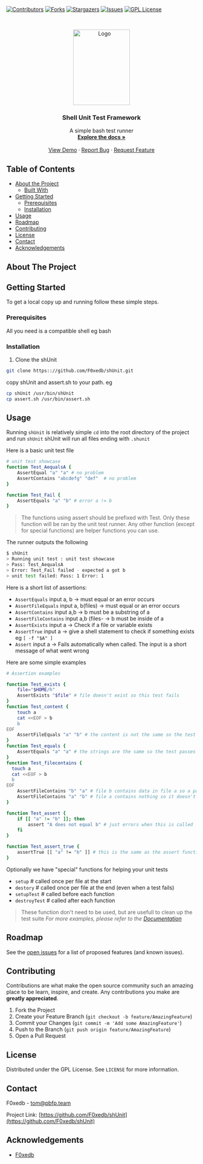 
[![Contributors][contributors-shield]][contributors-url]
[![Forks][forks-shield]][forks-url]
[![Stargazers][stars-shield]][stars-url]
[![Issues][issues-shield]][issues-url]
[![GPL License][license-shield]][license-url]



<!-- PROJECT LOGO -->
<br />
<p align="center">
  <a href="https://github.com/F0xedb/shUnit">
    <img src="https://tos.pbfp.xyz/images/logo.svg" alt="Logo" width="150" height="200">
  </a>

  <h3 align="center">Shell Unit Test Framework</h3>

  <p align="center">
    A simple bash test runner
    <br />
    <a href="https://github.com/F0xedb/shUnit"><strong>Explore the docs »</strong></a>
    <br />
    <br />
    <a href="https://github.com/F0xedb/shUnit">View Demo</a>
    ·
    <a href="https://github.com/F0xedb/shUnit/issues">Report Bug</a>
    ·
    <a href="https://github.com/F0xedb/shUnit/issues">Request Feature</a>
  </p>
</p>



<!-- TABLE OF CONTENTS -->
## Table of Contents

* [About the Project](#about-the-project)
  * [Built With](#built-with)
* [Getting Started](#getting-started)
  * [Prerequisites](#prerequisites)
  * [Installation](#installation)
* [Usage](#usage)
* [Roadmap](#roadmap)
* [Contributing](#contributing)
* [License](#license)
* [Contact](#contact)
* [Acknowledgements](#acknowledgements)



<!-- ABOUT THE PROJECT -->
## About The Project


<!-- GETTING STARTED -->
## Getting Started

To get a local copy up and running follow these simple steps.

### Prerequisites

All you need is a compatible shell eg bash

### Installation
 
1. Clone the shUnit
```sh
git clone https:://github.com/F0xedb/shUnit.git
```

copy shUnit and assert.sh to your path.
eg

```bash
cp shUnit /usr/bin/shUnit
cp assert.sh /usr/bin/assert.sh
```


<!-- USAGE EXAMPLES -->
## Usage

Running `shUnit` is relatively simple `cd` into the root directory of the project and run `shUnit`
shUnit will run all files ending with `.shunit`

Here is a basic unit test file
```bash
# unit test showcase
function Test_AequalsA {
    AssertEqual "a" "a" # no problem
    AssertContains "abcdefg" "def"  # no problem
}

function Test_Fail {
    AssertEquals "a" "b" # error a != b
}
```

> The functions using assert should be prefixed with Test. Only these function will be ran by the unit test runner. Any other function (except for special functions) are helper functions you can use.

The runner outputs the following

```bash
$ shUnit
> Running unit test : unit test showcase
> Pass: Test_AequalsA
> Error: Test_Fail failed - expected a got b
> unit test failed: Pass: 1 Error: 1
```

Here is a short list of assertions:
* `AssertEquals` input a, b -> must equal or an error occurs
* `AssertFileEquals` input a, b(files) -> must equal or an error occurs
* `AssertContains` input a,b -> b must be a substring of a
* `AssertFileContains` input a,b (files- -> b must be inside of a
* `AssertExists` input a -> Check if a file or variable exists
* `AssertTrue` input a -> give a shell statement to check if something exists eg `[ -f "$A" ]`
* `Assert` input a -> Fails automatically when called. The input is a short message of what went wrong

Here are some simple examples

```bash
# Assertion examples

function Test_exists {
    file="$HOME/h"
    AssertExists "$file" # file doesn't exist so this test fails
}
function Test_content {
    touch a
    cat <<EOF > b
    b
EOF
    AssertFileEquals "a" "b" # the content is not the same so the test failes
}
function Test_equals {
    AssertEquals "a" "a" # the strings are the same so the test passes
}
function Test_filecontains {
  touch a
  cat <<EOF > b
  b
EOF
    AssertFileContains "b" "a" # file b contains data in file a so a pass
    AssertFileContains "a" "b" # file a contains nothing so it doesn't contain the data in b => test failed
}

function Test_assert {
    if [[ "a" != "b" ]]; then
        assert "A does not equal b" # just errors when this is called
    fi
}

function Test_assert_true {
    assertTrue [[ "a" != "b" ]] # this is the same as the assert function
}
```

Optionally we have "special" functions for helping your unit tests

* `setup` # called once per file at the start
* `destory` # called once per file at the end (even when a test fails)
* `setupTest` # called before each function
* `destroyTest` # called after each function

> These function don't need to be used, but are usefull to clean up the test suite
_For more examples, please refer to the [Documentation](https://www.github.com/F0xedb/shUnit/wkik)_



<!-- ROADMAP -->
## Roadmap

See the [open issues](https://github.com/F0xedb/shUnit/issues) for a list of proposed features (and known issues).



<!-- CONTRIBUTING -->
## Contributing

Contributions are what make the open source community such an amazing place to be learn, inspire, and create. Any contributions you make are **greatly appreciated**.

1. Fork the Project
2. Create your Feature Branch (`git checkout -b feature/AmazingFeature`)
3. Commit your Changes (`git commit -m 'Add some AmazingFeature'`)
4. Push to the Branch (`git push origin feature/AmazingFeature`)
5. Open a Pull Request



<!-- LICENSE -->
## License

Distributed under the GPL License. See `LICENSE` for more information.



<!-- CONTACT -->
## Contact

F0xedb - tom@pbfp.team

Project Link: [https://github.com/F0xedb/shUnit](https://github.com/F0xedb/shUnit)



<!-- ACKNOWLEDGEMENTS -->
## Acknowledgements

* [F0xedb](https://github.com/F0xedb/shUnit)





<!-- MARKDOWN LINKS & IMAGES -->
<!-- https://www.markdownguide.org/basic-syntax/#reference-style-links -->
[contributors-shield]: https://img.shields.io/github/contributors/F0xedb/shUnit.svg?style=flat-square
[contributors-url]: https://github.com/F0xedb/shUnit/graphs/contributors
[forks-shield]: https://img.shields.io/github/forks/F0xedb/shUnit.svg?style=flat-square
[forks-url]: https://github.com/F0xedb/shUnit/network/members
[stars-shield]: https://img.shields.io/github/stars/F0xedb/shUnit.svg?style=flat-square
[stars-url]: https://github.com/F0xedb/shUnit/stargazers
[issues-shield]: https://img.shields.io/github/issues/F0xedb/shUnit.svg?style=flat-square
[issues-url]: https://github.com/F0xedb/shUnit/issues
[license-shield]: https://img.shields.io/github/license/F0xedb/shUnit.svg?style=flat-square
[license-url]: https://github.com/F0xedb/shUnit/blob/master/LICENSE.txt
[product-screenshot]: https://tos.pbfp.xyz/images/logo.svg
